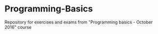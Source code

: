 # Programming-Basics
Repository for exercises and exams from "Programming basics - October 2016" course 
